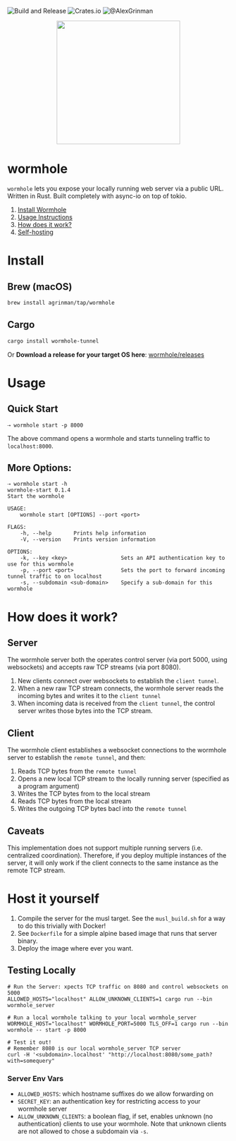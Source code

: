 ![Build and Release](https://github.com/agrinman/wormhole/workflows/Build%20and%20Release/badge.svg)   ![Crates.io](https://img.shields.io/crates/v/wormhole-tunnel) ![@AlexGrinman](https://img.shields.io/twitter/follow/alexgrinman?label=%40AlexGrinman)

<p align="center">
<img src="https://repository-images.githubusercontent.com/249120770/6208df00-7865-11ea-9134-cb78fe857eed" align="center" height="280px"/>
</p>

# wormhole
`wormhole` lets you expose your locally running web server via a public URL.
Written in Rust. Built completely with async-io on top of tokio.

1. [Install Wormhole](#install)
2. [Usage Instructions](#usage)
3. [How does it work?](#how-does-it-work)
4. [Self-hosting](#host-it-yourself)

# Install
## Brew (macOS)
```bash
brew install agrinman/tap/wormhole
```

## Cargo
```bash
cargo install wormhole-tunnel
```

Or **Download a release for your target OS here**: [wormhole/releases](https://github.com/agrinman/wormhole/releases)

# Usage
## Quick Start
```shell script
⇢ wormhole start -p 8000
```
The above command opens a wormhole and starts tunneling traffic to `localhost:8000`.

## More Options:
```shell script
⇢ wormhole start -h
wormhole-start 0.1.4
Start the wormhole

USAGE:
    wormhole start [OPTIONS] --port <port>

FLAGS:
    -h, --help       Prints help information
    -V, --version    Prints version information

OPTIONS:
    -k, --key <key>                 Sets an API authentication key to use for this wormhole
    -p, --port <port>               Sets the port to forward incoming tunnel traffic to on localhost
    -s, --subdomain <sub-domain>    Specify a sub-domain for this wormhole
```

# How does it work?
## Server
The wormhole server both the operates control server (via port 5000, using websockets) and accepts 
raw TCP streams (via port 8080).

1. New clients connect over websockets to establish the `client tunnel`. 
2. When a new raw TCP stream connects, the wormhole server reads the incoming bytes and writes it to the `client tunnel`
3. When incoming data is received from the `client tunnel`, the control server writes those bytes into the TCP stream.

## Client
The wormhole client establishes a websocket connections to the wormhole server to establish the `remote tunnel`,
and then:

1. Reads TCP bytes from the `remote tunnel`
2. Opens a new local TCP stream to the locally running server (specified as a program argument)
3. Writes the TCP bytes from to the local stream
4. Reads TCP bytes from the local stream
5. Writes the outgoing TCP bytes bacl into the `remote tunnel`

## Caveats
This implementation does not support multiple running servers (i.e. centralized coordination).
Therefore, if you deploy multiple instances of the server, it will only work if the client connects to the same instance
as the remote TCP stream.

# Host it yourself
1. Compile the server for the musl target. See the `musl_build.sh` for a way to do this trivially with Docker!
2. See `Dockerfile` for a simple alpine based image that runs that server binary.
3. Deploy the image where ever you want.

## Testing Locally
```shell script
# Run the Server: xpects TCP traffic on 8080 and control websockets on 5000
ALLOWED_HOSTS="localhost" ALLOW_UNKNOWN_CLIENTS=1 cargo run --bin wormhole_server

# Run a local wormhole talking to your local wormhole_server
WORMHOLE_HOST="localhost" WORMHOLE_PORT=5000 TLS_OFF=1 cargo run --bin wormhole -- start -p 8000

# Test it out!
# Remember 8080 is our local wormhole_server TCP server
curl -H '<subdomain>.localhost' "http://localhost:8080/some_path?with=somequery"
```

### Server Env Vars
- `ALLOWED_HOSTS`: which hostname suffixes do we allow forwarding on
- `SECRET_KEY`: an authentication key for restricting access to your wormhole server
- `ALLOW_UNKNOWN_CLIENTS`: a boolean flag, if set, enables unknown (no authentication) clients to use your wormhole. Note that unknown clients are not allowed to chose a subdomain via `-s`.